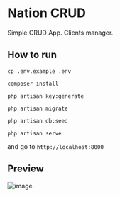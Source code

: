 # Nation CRUD

Simple CRUD App. Clients manager.

## How to run

`cp .env.example .env`

`composer install`

`php artisan key:generate`

`php artisan migrate`

`php artisan db:seed`

`php artisan serve`

and go to `http://localhost:8000`

## Preview

![image](https://user-images.githubusercontent.com/1611323/164115316-7b27c27e-f16b-45d6-8f99-1cd383f05d0a.png)
